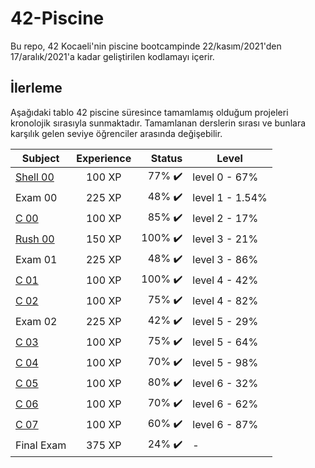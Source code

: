 # 42-Piscine
Bu repo, 42 Kocaeli'nin piscine bootcampinde 22/kasım/2021'den 17/aralık/2021'a kadar geliştirilen kodlamayı içerir.

## İlerleme
Aşağıdaki tablo 42 piscine süresince tamamlamış olduğum projeleri kronolojik sırasıyla sunmaktadır. Tamamlanan derslerin sırası ve bunlara karşılık gelen seviye öğrenciler arasında değişebilir.

| Subject | Experience | Status | Level
| --- | :---: | ---: | --- |
| [Shell 00](Shell_00 "Shell 00") | 100 XP | 77% ✔️ | level 0 - 67% |
| Exam 00| 225 XP | 48% ✔️| level 1 - 1.54% |
| [C 00](C_00 "C 00") | 100 XP | 85% ✔️ | level 2 - 17%|
| [Rush 00](Rush_00 "Rush 00") | 150 XP | 100% ✔️| level 3 - 21%|
| Exam 01 | 225 XP | 48% ✔️| level 3 - 86%|
| [C 01](C_01 "C 01") | 100 XP | 100% ✔️| level 4 - 42%|
| [C 02](C_02 "C 02") | 100 XP | 75% ✔️| level 4 - 82%|
| Exam 02 | 225 XP | 42% ✔️| level 5 - 29%|
| [C 03](C_03 "C 03") | 100 XP | 75% ✔️| level 5 - 64%|
| [C 04](C_04 "C 04") | 100 XP | 70% ✔️| level 5 - 98%|
| [C 05](C_05 "C 05") | 100 XP | 80% ✔️| level 6 - 32%|
| [C 06](C_06 "C 06") | 100 XP | 70% ✔️| level 6 - 62%|
| [C 07](C_07 "C 07") | 100 XP | 60% ✔️| level 6 - 87%|
| Final Exam | 375 XP | 24% ✔️| - |
